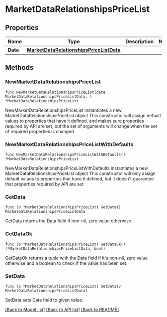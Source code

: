 # MarketDataRelationshipsPriceList

## Properties

Name | Type | Description | Notes
------------ | ------------- | ------------- | -------------
**Data** | [**MarketDataRelationshipsPriceListData**](MarketDataRelationshipsPriceListData.md) |  | 

## Methods

### NewMarketDataRelationshipsPriceList

`func NewMarketDataRelationshipsPriceList(data MarketDataRelationshipsPriceListData, ) *MarketDataRelationshipsPriceList`

NewMarketDataRelationshipsPriceList instantiates a new MarketDataRelationshipsPriceList object
This constructor will assign default values to properties that have it defined,
and makes sure properties required by API are set, but the set of arguments
will change when the set of required properties is changed

### NewMarketDataRelationshipsPriceListWithDefaults

`func NewMarketDataRelationshipsPriceListWithDefaults() *MarketDataRelationshipsPriceList`

NewMarketDataRelationshipsPriceListWithDefaults instantiates a new MarketDataRelationshipsPriceList object
This constructor will only assign default values to properties that have it defined,
but it doesn't guarantee that properties required by API are set

### GetData

`func (o *MarketDataRelationshipsPriceList) GetData() MarketDataRelationshipsPriceListData`

GetData returns the Data field if non-nil, zero value otherwise.

### GetDataOk

`func (o *MarketDataRelationshipsPriceList) GetDataOk() (*MarketDataRelationshipsPriceListData, bool)`

GetDataOk returns a tuple with the Data field if it's non-nil, zero value otherwise
and a boolean to check if the value has been set.

### SetData

`func (o *MarketDataRelationshipsPriceList) SetData(v MarketDataRelationshipsPriceListData)`

SetData sets Data field to given value.



[[Back to Model list]](../README.md#documentation-for-models) [[Back to API list]](../README.md#documentation-for-api-endpoints) [[Back to README]](../README.md)


